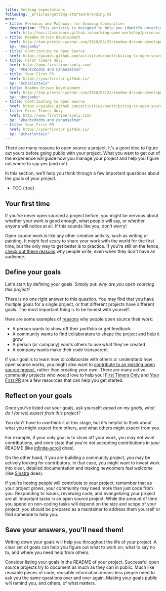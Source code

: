 ```yaml
---
title: Setting expectations
following: _articles/getting-started/branding.md
more:
- title: Personas and Pathways for Growing Communities
  description: "This activity is designed to help you identify potential users and contributors, understand their goals and motivations, help them find a way into your project, and grow them into strong, committed community members."
  href: http://mozillascience.github.io/working-open-workshop/personas_pathways/
- title: Readme Driven Development
  href: http://tom.preston-werner.com/2010/08/23/readme-driven-development.html
  by: "@mojombo"
- title: Contributing to Open Source
  href: https://guides.github.com/activities/contributing-to-open-source/
- title: First Timers Only
  href: http://www.firsttimersonly.com/
  by: "@kentcdodds and @shanselman"
- title: Your First PR
  href: https://yourfirstpr.github.io/
  by: "@charlotteis"
- title: Readme Driven Development
  href: http://tom.preston-werner.com/2010/08/23/readme-driven-development.html
  by: "@mojombo"
- title: Contributing to Open Source
  href: https://guides.github.com/activities/contributing-to-open-source/
- title: First Timers Only
  href: http://www.firsttimersonly.com/
  by: "@kentcdodds and @shanselman"
- title: Your First PR
  href: https://yourfirstpr.github.io/
  by: "@charlotteis"
---
```


There are many reasons to open source a project. It's a good idea to figure out yours before going public with your project. What you want to get out of the experience will guide how you manage your project and help you figure out where to say yes (and no!).

In this section, we'll help you think through a few important questions about the goals of your project.

* TOC
{:toc}

## Your first time

If you've never open sourced a project before, you might be nervous about whether your work is good enough, what people will say, or whether anyone will notice at all. If this sounds like you, don't worry!

Open source work is like any other creative activity, such as writing or painting. It might feel scary to share your work with the world for the first time, but the only way to get better is to practice. If you're still on the fence, [check out these reasons](http://www.huffingtonpost.com/bianca-bass/why-you-should-write-even_b_9331252.html) why people write, even when they don't have an audience.

## Define your goals

Let's start by defining your goals. Simply put: _why are you open sourcing this project?_

There is no one right answer to this question. You may find that you have multiple goals for a single project, or that different projects have different goals. The most important thing is to be honest with yourself.

Here are some examples of [reasons](http://ben.balter.com/2015/11/23/why-open-source/) why people open source their work:

* A person wants to show off their portfolio or get feedback
* A community wants to find collaborators to shape the project and help it grow
* A person (or company) wants others to use what they've created
* A company wants make their code transparent

If your goal is to learn how to collaborate with others or understand how open source works, you might also want to [contribute to an existing open source project](https://guides.github.com/activities/contributing-to-open-source/), rather than creating your own. There are many active community projects who would love to help you! [First Timers Only](http://www.firsttimersonly.com/) and [Your First PR](https://yourfirstpr.github.io/) are a few resources that can help you get started.

## Reflect on your goals

Once you've listed out your goals, ask yourself: _based on my goals, what do I (or we) expect from this project?_

You don't have to overthink it at this stage, but it's helpful to think about what you might expect from others, and what others might expect from you.

For example, if your only goal is to show off your work, you may not want contributions, and even state that you're not accepting contributions in your README (like [infinite-scroll](https://github.com/infinite-scroll/infinite-scroll) does).

On the other hand, if you are building a community project, you may be actively looking for contributors. In that case, you might want to invest work into clear, detailed documentation and making newcomers feel welcome (like [Sinatra](https://github.com/sinatra/sinatra/blob/master/CONTRIBUTING.md) does).

If you're hoping people will contribute to your project, remember that as your project grows, your community may need more than just code from you. Responding to issues, reviewing code, and evangelizing your project are all important tasks in an open source project. While the amount of time you spend on non-coding tasks will depend on the size and scope of your project, you should be prepared as a maintainer to address them yourself or find someone to help you.

## Save your answers, you'll need them!

Writing down your goals will help you throughout the life of your project. A clear set of goals can help you figure out what to work on, what to say no to, and where you need help from others.

Consider listing your goals in the README of your project. Successful open source projects try to document as much as they can in public. Much like reusable pieces of code, reusable information means less people need to ask you the same questions over and over again. Making your goals public will remind you, and others, of what matters.
